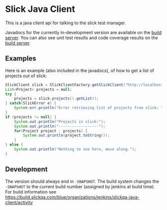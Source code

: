 Slick Java Client
=================

This is a java client api for talking to the slick test manager.

Javadocs for the currently in-development version are available on the 
[build server](http://build.tcrun.org/job/slickqa-java-client/lastSuccessfulBuild/artifact/target/apidocs/index.html).
You can also see unit test results and code coverage results on the [build server](http://build.tcrun.org/job/slickqa-java-client/).

Examples
--------

Here is an example (also included in the javadocs), of how to get a list of 
projects out of slick:

```java
SlickClient slick = SlickClientFactory.getSlickClient("http://localhost/slick/api");
List<Project> projects = null;
try {
    projects = slick.projects().getList();
} catch(SlickError e) {
    System.err.println("Error retrieving list of projects from slick: " + e.getMessage());
}
if (projects != null) {
    System.out.println("Projects in slick:");
    System.out.println("------------------");
    for(Project project : projects) {
        System.out.println(project.toString());
    }
} else {
    System.out.println("Nothing to see here, move along.");
} 
```

Development
-----------
The version should always end in `-SNAPSHOT`.  The build system changes the `-SNAPSHOT` to the current
build number (assigned by jenkins at build time).  For build information see 
https://build.slickqa.com/blue/organizations/jenkins/slickqa-java-client/activity

